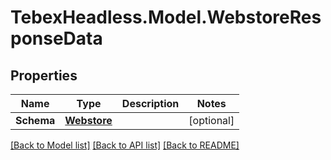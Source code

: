 # TebexHeadless.Model.WebstoreResponseData

## Properties

Name | Type | Description | Notes
------------ | ------------- | ------------- | -------------
**Schema** | [**Webstore**](Webstore.md) |  | [optional] 

[[Back to Model list]](../README.md#documentation-for-models) [[Back to API list]](../README.md#documentation-for-api-endpoints) [[Back to README]](../README.md)

